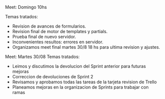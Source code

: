 Meet: Domingo 10hs

Temas tratados:
* Revision de avances de formularios.
* Revision final de motor de templates y partials.
* Prueba final de nuevo servidor. 
* Inconvenientes resultos: errores en servidor. 
* Organizamos meet final martes 30/8 18 hs para ultima revision y ajustes. 

Meet: Martes 30/08
Temas tratados:
* Leimos y discutimos la devolucion del Sprint anterior para futuras mejoras
* Correccion de devoluciones de Sprint 2
* Revisamos y aprobamos todas las tareas de la tarjeta revision de Trello
* Planeamos mejoras en la organizacion de Sprints para trabajar con ramas
